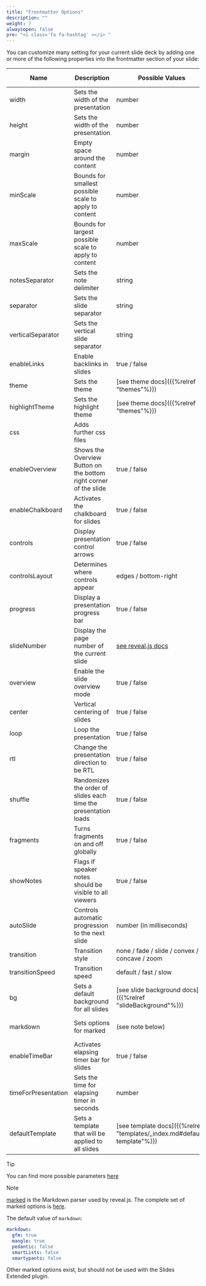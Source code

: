 ```yaml
---
title: "Frontmatter Options"
description: ""
weight: 7
alwaysopen: false
pre: "<i class='fa fa-hashtag' ></i> "
---
```


You can customize many setting for your current slide deck by adding one or more of the following properties into the frontmatter section of your slide:

| Name | Description | Possible Values | Default Value |
| ------------ | ------------ | ------------ | ------------ |
| width | Sets the width of the presentation | number | 960 |
| height | Sets the width of the presentation | number | 700 |
| margin | Empty space around the content | number | 0.04 |
| minScale | Bounds for smallest possible scale to apply to content | number | 0.2 |
| maxScale | Bounds for largest possible scale to apply to content | number | 2.0 |
| notesSeparator | Sets the note delimiter | string | note: |
| separator | Sets the slide separator | string | ^( ?\| )---( ?\| )$ |
| verticalSeparator | Sets the vertical slide separator | string | ^( ?\| )--( ?\| )$ |
| enableLinks | Enable backlinks in slides | true / false | false |
| theme | Sets the theme | [see theme docs]({{%relref "themes"%}}) | black |
| highlightTheme | Sets the highlight theme | [see theme docs]({{%relref "themes"%}}) | zenburn |
| css | Adds further css files |  | [] |
| enableOverview | Shows the Overview Button on the bottom right corner of the slide | true / false | false |
| enableChalkboard | Activates the chalkboard for slides | true / false | false |
| controls | Display presentation control arrows | true / false | true |
| controlsLayout | Determines where controls appear | edges / bottom-right | bottom-right |
| progress | Display a presentation progress bar | true / false | true |
| slideNumber | Display the page number of the current slide | [see reveal.js docs](https://revealjs.com/config/) | false |
| overview | Enable the slide overview mode | true / false | true |
| center | Vertical centering of slides | true / false | true |
| loop | Loop the presentation | true / false | false |
| rtl | Change the presentation direction to be RTL | true / false | false |
| shuffle | Randomizes the order of slides each time the presentation loads | true / false | false |
| fragments | Turns fragments on and off globally | true / false | true |
| showNotes | Flags if speaker notes should be visible to all viewers | true / false | false |
| autoSlide | Controls automatic progression to the next slide | number (in milliseconds) | 0 |
| transition | Transition style | none / fade / slide / convex / concave / zoom | slide |
| transitionSpeed | Transition speed | default / fast / slow | default |
| bg | Sets a default background for all slides | [see slide background docs]({{%relref "slideBackground"%}}) | '#ffffff' |
| markdown | Sets options for marked | (see note below) | (see note below) |
| enableTimeBar | Activates elapsing timer bar for slides | true / false | false |
| timeForPresentation | Sets the time for elapsing timer in seconds | number | 120 |
| defaultTemplate | Sets a template that will be applied to all slides | [see template docs]({{%relref "templates/_index.md#default-template"%}}) | null |


> [!TIP]
> You can find more possible parameters [here](https://revealjs.com/config/)

> [!NOTE]
> [marked](https://marked.js.org/) is the Markdown parser used by reveal.js.
> The complete set of marked options is [here](https://marked.js.org/using_advanced#options).

The default value of `markdown`:
```yaml
markdown:
  gfm: true
  mangle: true
  pedantic: false
  smartLists: false
  smartypants: false
```

Other marked options exist, but should not be used with the Slides Extended plugin.

